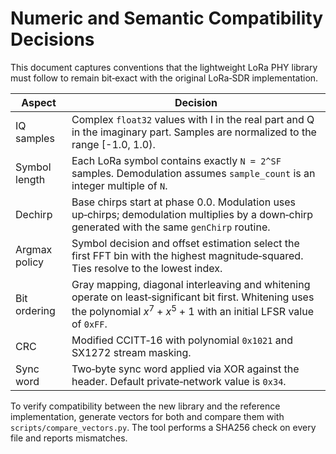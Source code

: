 # Numeric and Semantic Compatibility Decisions

This document captures conventions that the lightweight LoRa PHY library
must follow to remain bit‑exact with the original LoRa‑SDR implementation.

| Aspect | Decision |
| --- | --- |
| IQ samples | Complex `float32` values with I in the real part and Q in the imaginary part. Samples are normalized to the range \[-1.0, 1.0). |
| Symbol length | Each LoRa symbol contains exactly `N = 2^SF` samples. Demodulation assumes `sample_count` is an integer multiple of `N`. |
| Dechirp | Base chirps start at phase 0.0. Modulation uses up‑chirps; demodulation multiplies by a down‑chirp generated with the same `genChirp` routine. |
| Argmax policy | Symbol decision and offset estimation select the first FFT bin with the highest magnitude‑squared. Ties resolve to the lowest index. |
| Bit ordering | Gray mapping, diagonal interleaving and whitening operate on least‑significant bit first. Whitening uses the polynomial $x^7 + x^5 + 1$ with an initial LFSR value of `0xFF`. |
| CRC | Modified CCITT‑16 with polynomial `0x1021` and SX1272 stream masking. |
| Sync word | Two‑byte sync word applied via XOR against the header. Default private‑network value is `0x34`. |

To verify compatibility between the new library and the reference
implementation, generate vectors for both and compare them with
`scripts/compare_vectors.py`. The tool performs a SHA256 check on every file
and reports mismatches.
